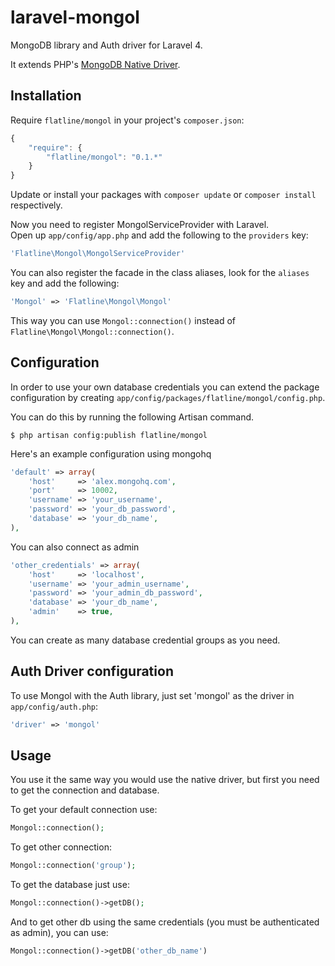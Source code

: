 laravel-mongol
==============

MongoDB library and Auth driver for Laravel 4.

It extends PHP's [MongoDB Native Driver](http://php.net/mongo).

Installation
------------

Require `flatline/mongol` in your project's `composer.json`:

```javascript
{
    "require": {
        "flatline/mongol": "0.1.*"
    }
}
```

Update or install your packages with `composer update` or `composer install` respectively.

Now you need to register MongolServiceProvider with Laravel.  
Open up `app/config/app.php` and add the following to the `providers` key:

```php
'Flatline\Mongol\MongolServiceProvider'
```

You can also register the facade in the class aliases, look for the `aliases` key and add the following:

```php
'Mongol' => 'Flatline\Mongol\Mongol'
```

This way you can use `Mongol::connection()` instead of `Flatline\Mongol\Mongol::connection()`.

Configuration
-------------

In order to use your own database credentials you can extend the package configuration by
creating `app/config/packages/flatline/mongol/config.php`.

You can do this by running the following Artisan command.

```
$ php artisan config:publish flatline/mongol
```

Here's an example configuration using mongohq
```php
'default' => array(
    'host'     => 'alex.mongohq.com',
    'port'     => 10002,
    'username' => 'your_username',
    'password' => 'your_db_password',
    'database' => 'your_db_name',
),
```

You can also connect as admin
```php
'other_credentials' => array(
    'host'     => 'localhost',
    'username' => 'your_admin_username',
    'password' => 'your_admin_db_password',
    'database' => 'your_db_name',
    'admin'    => true,
),
```

You can create as many database credential groups as you need.

Auth Driver configuration
-------------------------

To use Mongol with the Auth library, just set 'mongol' as the driver in `app/config/auth.php`:

```php
'driver' => 'mongol'
```

Usage
-----

You use it the same way you would use the native driver, but first you need to get the connection and database.

To get your default connection use:

```php
Mongol::connection();
```

To get other connection:

```php
Mongol::connection('group');
```

To get the database just use:

```php
Mongol::connection()->getDB();
```

And to get other db using the same credentials (you must be authenticated as admin), you can use:

```php
Mongol::connection()->getDB('other_db_name')
```

